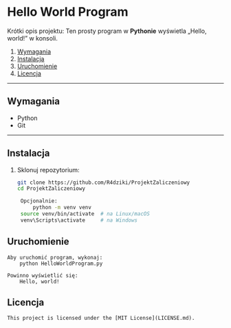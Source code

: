 # Hello World Program

Krótki opis projektu: Ten prosty program w **Pythonie** wyświetla „Hello, world!” w konsoli.

1. [Wymagania](#wymagania)  
2. [Instalacja](#instalacja)  
3. [Uruchomienie](#uruchomienie)  
4. [Licencja](#licencja)

---

## Wymagania

- Python  
- Git

---

## Instalacja

1. Sklonuj repozytorium:  
   ```bash
   git clone https://github.com/R4dziki/ProjektZaliczeniowy
   cd ProjektZaliczeniowy

    Opcjonalnie:
        python -m venv venv
    source venv/bin/activate  # na Linux/macOS
    venv\Scripts\activate     # na Windows

## Uruchomienie 

    Aby uruchomić program, wykonaj:
        python HelloWorldProgram.py
    
    Powinno wyświetlić się:
        Hello, world!

## Licencja 

    This project is licensed under the [MIT License](LICENSE.md).
    
    